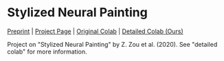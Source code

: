 # Stylized Neural Painting 

[Preprint](<https://arxiv.org/abs/2011.08114>) | [Project Page](<https://jiupinjia.github.io/neuralpainter/>)  | [Original Colab](<https://colab.research.google.com/drive/1XwZ4VI12CX2v9561-WD5EJwoSTJPFBbr?usp=sharing/>) | [Detailed Colab (Ours)](<https://colab.research.google.com/drive/1Dui8pONLcMlBcWnGStm0VcqYcNAq2U82?usp=sharing/>)  

Project on "Stylized Neural Painting" by Z. Zou et al. (2020). See "detailed colab" for more information.
